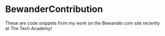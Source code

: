 # BewanderContribution

These are code snippets from my work on the Bewander.com site recently at The Tech Academy!
